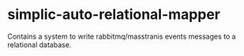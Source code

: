 # simplic-auto-relational-mapper
Contains a system to write rabbitmq/masstranis events messages to a relational database.
